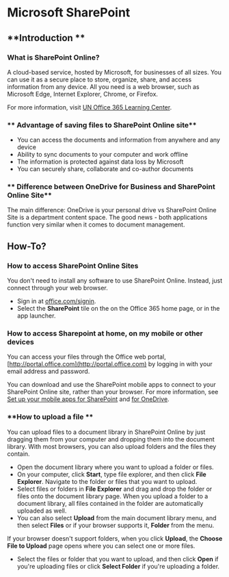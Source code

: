# Microsoft SharePoint

## **Introduction **

### **What is SharePoint Online?**

A cloud-based service, hosted by Microsoft, for businesses of all sizes. You can use it as a secure place to store, organize, share, and access information from any device. All you need is a web browser, such as Microsoft Edge, Internet Explorer, Chrome, or Firefox.

For more information, visit [UN Office 365 Learning Center](https://unitednations.sharepoint.com/sites/unhq_learning_office365/SitePages/What-is-SharePoint-Online.aspx?web=1).

### ** Advantage of saving files to SharePoint Online site**

* You can access the documents and information from anywhere and any device
* Ability to sync documents to your computer and work offline
* The information is protected against data loss by Microsoft
* You can securely share, collaborate and co-author documents

### ** Difference between OneDrive for Business and SharePoint Online Site**

The main difference: OneDrive is your personal drive vs SharePoint Online Site is a department content space. The good news - both applications function very similar when it comes to document management. 

## How-To?

### **How to access SharePoint Online Sites**

You don't need to install any software to use SharePoint Online. Instead, just connect through your web browser.

* Sign in at [office.com/signin](https://www.office.com/signin).
* Select the **SharePoint** tile on the on the Office 365 home page, or in the app launcher.

### **How to access Sharepoint at home, on my mobile or other devices**

You can access your files through the Office web portal, [http://portal.office.com](http://portal.office.com) by logging in with your email address and password.

You can download and use the SharePoint mobile apps to connect to your SharePoint Online site, rather than your browser. For more information, see [Set up your mobile apps for SharePoint](https://support.office.com/en-us/article/set-up-your-mobile-apps-for-sharepoint-539608ac-4725-455e-aea0-9ca1f769849f) and [for OneDrive](https://support.office.com/en-us/article/for-onedrive-c45e3f90-14af-4cfa-97f2-137f74d4304e).

### **How to upload a file **

You can upload files to a document library in SharePoint Online by just dragging them from your computer and dropping them into the document library. With most browsers, you can also upload folders and the files they contain.

* Open the document library where you want to upload a folder or files.
* On your computer, click **Start**, type file explorer, and then click **File Explorer**. Navigate to the folder or files that you want to upload.
* Select files or folders in **File Explorer** and drag and drop the folder or files onto the document library page. When you upload a folder to a document library, all files contained in the folder are automatically uploaded as well.
* You can also select **Upload** from the main document library menu, and then select **Files** or if your browser supports it, **Folder** from the menu.

If your browser doesn't support folders, when you click **Upload**, the **Choose File to Upload** page opens where you can select one or more files.

* Select the files or folder that you want to upload, and then click **Open** if you're uploading files or click **Select Folder** if you're uploading a folder.



